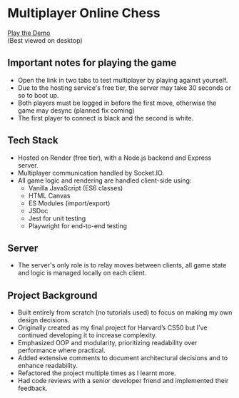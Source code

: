 # Multiplayer Online Chess

[Play the Demo](https://multiplayer-chess-qh1o.onrender.com)  
(Best viewed on desktop)

## Important notes for playing the game

- Open the link in two tabs to test multiplayer by playing against yourself.
- Due to the hosting service's free tier, the server may take 30 seconds or so to boot up.
- Both players must be logged in before the first move, otherwise the game may desync (planned fix coming)
- The first player to connect is black and the second is white.

## Tech Stack

- Hosted on Render (free tier), with a Node.js backend and Express server.
- Multiplayer communication handled by Socket.IO.
- All game logic and rendering are handled client-side using:
  - Vanilla JavaScript (ES6 classes)
  - HTML Canvas
  - ES Modules (import/export)
  - JSDoc
  - Jest for unit testing
  - Playwright for end-to-end testing

## Server

- The server's only role is to relay moves between clients, all game state and logic is managed locally on each client.

## Project Background

- Built entirely from scratch (no tutorials used) to focus on making my own design decisions.
- Originally created as my final project for Harvard’s CS50 but I’ve continued developing it to increase complexity.
- Emphasized OOP and modularity, prioritizing readability over performance where practical.
- Added extensive comments to document architectural decisions and to enhance readability.
- Refactored the project multiple times as I learnt more.
- Had code reviews with a senior developer friend and implemented their feedback.
